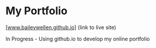 # My Portfolio  

[www.baileywellen.github.io] (link to live site)  

In Progress - Using github.io to develop my online portfolio 
